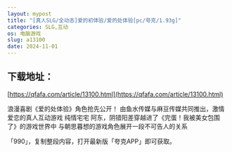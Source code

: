 ```yaml
---
layout: mypost
title: "[真人SLG/全动态]爱的初体验/爱的处体验[pc/夸克/1.93g]"
categories: SLG,互动
os: 电脑游戏
slug: a13100
date: 2024-11-01
---
```


## 下载地址：

[https://qfafa.com/article/13100.html](https://qfafa.com/article/13100.html)

浪漫喜剧《爱的处体验》角色抢先公开！
由鱼水传媒与麻豆传媒共同推出，激情爱恋的真人互动游戏
纯情宅宅 阿东，阴错阳差穿越进了《完蛋！我被美女包围了》的游戏世界中
与朝思暮想的游戏角色展开一段不可告人的关系

「990」，复制整段内容，打开最新版「夸克APP」即可获取。